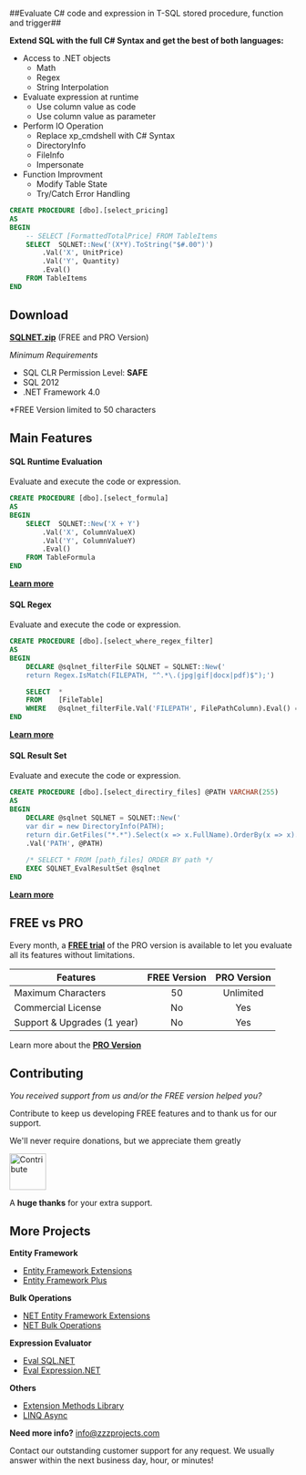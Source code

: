 ##Evaluate C# code and expression in T-SQL stored procedure, function and trigger##

**Extend SQL with the full C# Syntax and get the best of both languages:**

- Access to .NET objects
	- Math
	- Regex
	- String Interpolation
- Evaluate expression at runtime
	- Use column value as code
	- Use column value as parameter
- Perform IO Operation
	- Replace xp_cmdshell with C# Syntax
	- DirectoryInfo
	- FileInfo
	- Impersonate
- Function Improvment
	- Modify Table State
	- Try/Catch Error Handling
    
```sql
CREATE PROCEDURE [dbo].[select_pricing]
AS
BEGIN
    -- SELECT [FormattedTotalPrice] FROM TableItems
    SELECT  SQLNET::New('(X*Y).ToString("$#.00")')
        .Val('X', UnitPrice)
        .Val('Y', Quantity)
        .Eval()
    FROM TableItems
END
```

## Download
**[SQLNET.zip](https://github.com/zzzprojects/Eval-SQL.NET/releases)** (FREE and PRO Version)

_Minimum Requirements_
- SQL CLR Permission Level: **SAFE**
- SQL 2012
- .NET Framework 4.0

*FREE Version limited to 50 characters

## Main Features
#### SQL Runtime Evaluation

Evaluate and execute the code or expression.

```sql
CREATE PROCEDURE [dbo].[select_formula]
AS
BEGIN
	SELECT  SQLNET::New('X + Y')
		.Val('X', ColumnValueX)
		.Val('Y', ColumnValueY)
		.Eval()
	FROM TableFormula
END
```

**[Learn more](https://github.com/zzzprojects/Eval-SQL.NET/wiki)**

#### SQL Regex

Evaluate and execute the code or expression.

```sql
CREATE PROCEDURE [dbo].[select_where_regex_filter]
AS
BEGIN
    DECLARE @sqlnet_filterFile SQLNET = SQLNET::New('
    return Regex.IsMatch(FILEPATH, "^.*\.(jpg|gif|docx|pdf)$");')

    SELECT  *
    FROM    [FileTable]
    WHERE   @sqlnet_filterFile.Val('FILEPATH', FilePathColumn).Eval() = 1
END
```

**[Learn more](https://github.com/zzzprojects/Eval-SQL.NET/wiki)**

#### SQL Result Set

Evaluate and execute the code or expression.

```sql
CREATE PROCEDURE [dbo].[select_directiry_files] @PATH VARCHAR(255)
AS
BEGIN
	DECLARE @sqlnet SQLNET = SQLNET::New('
	var dir = new DirectoryInfo(PATH);
	return dir.GetFiles("*.*").Select(x => x.FullName).OrderBy(x => x).ToList();')
	.Val('PATH', @PATH)
	
	/* SELECT * FROM [path_files] ORDER BY path */
	EXEC SQLNET_EvalResultSet @sqlnet
END
```

**[Learn more](https://github.com/zzzprojects/Eval-SQL.NET/wiki)**

## FREE vs PRO

Every month, a **[FREE trial](https://github.com/zzzprojects/Eval-SQL.NET/releases)** of the PRO version is available to let you evaluate all its features without limitations.

Features | FREE Version | PRO Version
------------ | :-------------: | :-------------:
Maximum Characters | 50 | Unlimited
Commercial License | No | Yes
Support & Upgrades (1 year) | No | Yes

Learn more about the **[PRO Version](http://eval-sql.net/#pro)**

## Contributing
_You received support from us and/or the FREE version helped you?_

Contribute to keep us developing FREE features and to thank us for our support.

We'll never require donations, but we appreciate them greatly

<a href="http://www.zzzprojects.com/contribute/" target="_blank"><img src="http://www.zzzprojects.com/images/paypal-contribute.png" alt="Contribute" height="64"></a>

A **huge thanks** for your extra support.


## More Projects

**Entity Framework**
- [Entity Framework Extensions](http://www.zzzprojects.com/products/dotnet-development/entity-framework-extensions/)
- [Entity Framework Plus](https://github.com/zzzprojects/EntityFramework-Plus)

**Bulk Operations**
- [NET Entity Framework Extensions](http://www.zzzprojects.com/products/dotnet-development/entity-framework-extensions/)
- [NET Bulk Operations](http://www.zzzprojects.com/products/dotnet-development/bulk-operations/)

**Expression Evaluator**
- [Eval SQL.NET](https://github.com/zzzprojects/Eval-SQL.NET)
- [Eval Expression.NET](https://github.com/zzzprojects/Eval-Expression.NET)

**Others**
- [Extension Methods Library](https://github.com/zzzprojects/Z.ExtensionMethods/)
- [LINQ Async](https://github.com/zzzprojects/Linq-AsyncExtensions)

**Need more info?** info@zzzprojects.com

Contact our outstanding customer support for any request. We usually answer within the next business day, hour, or minutes!
